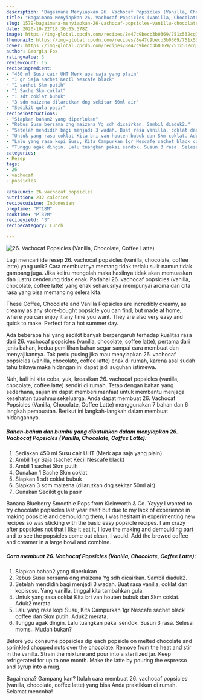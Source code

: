 ```yaml
---
description: "Bagaimana Menyiapkan 26. Vachocaf Popsicles (Vanilla, Chocolate, Coffee Latte) yang Bisa Manjain Lidah"
title: "Bagaimana Menyiapkan 26. Vachocaf Popsicles (Vanilla, Chocolate, Coffee Latte) yang Bisa Manjain Lidah"
slug: 1579-bagaimana-menyiapkan-26-vachocaf-popsicles-vanilla-chocolate-coffee-latte-yang-bisa-manjain-lidah
date: 2020-10-22T18:30:05.578Z
image: https://img-global.cpcdn.com/recipes/8e47c9becb3b0369/751x532cq70/26-vachocaf-popsicles-vanilla-chocolate-coffee-latte-foto-resep-utama.jpg
thumbnail: https://img-global.cpcdn.com/recipes/8e47c9becb3b0369/751x532cq70/26-vachocaf-popsicles-vanilla-chocolate-coffee-latte-foto-resep-utama.jpg
cover: https://img-global.cpcdn.com/recipes/8e47c9becb3b0369/751x532cq70/26-vachocaf-popsicles-vanilla-chocolate-coffee-latte-foto-resep-utama.jpg
author: Georgia Fox
ratingvalue: 3
reviewcount: 15
recipeingredient:
- "450 ml Susu cair UHT Merk apa saja yang plain"
- "1 gr Saja sachet Kecil Nescafe black"
- "1 sachet Skm putih"
- "1 Sache Skm coklat"
- "1 sdt coklat bubuk"
- "3 sdm maizena dilarutkan dng sekitar 50ml air"
- "Sedikit gula pasir"
recipeinstructions:
- "Siapkan bahan2 yang diperlukan"
- "Rebus Susu bersama dng maizena Yg sdh dicairkan. Sambil diaduk2."
- "Setelah mendidih bagi menjadi 3 wadah. Buat rasa vanilla, coklat dan kopisusu. Yang vanilla, tinggal kita tambahkan gula."
- "Untuk yang rasa coklat Kita bri van houten bubuk dan Skm coklat. Aduk2 merata."
- "Lalu yang rasa kopi Susu, Kita Campurkan 1gr Nescafe sachet black coffee dan Skm putih. Aduk2 merata."
- "Tunggu agak dingin. Lalu tuangkan pakai sendok. Susun 3 rasa. Selesai moms.. Mudah bukan?"
categories:
- Resep
tags:
- 26
- vachocaf
- popsicles

katakunci: 26 vachocaf popsicles 
nutrition: 232 calories
recipecuisine: Indonesian
preptime: "PT18M"
cooktime: "PT37M"
recipeyield: "3"
recipecategory: Lunch

---
```



![26. Vachocaf Popsicles (Vanilla, Chocolate, Coffee Latte)](https://img-global.cpcdn.com/recipes/8e47c9becb3b0369/751x532cq70/26-vachocaf-popsicles-vanilla-chocolate-coffee-latte-foto-resep-utama.jpg)

Lagi mencari ide resep 26. vachocaf popsicles (vanilla, chocolate, coffee latte) yang unik? Cara membuatnya memang tidak terlalu sulit namun tidak gampang juga. Jika keliru mengolah maka hasilnya tidak akan memuaskan dan justru cenderung tidak enak. Padahal 26. vachocaf popsicles (vanilla, chocolate, coffee latte) yang enak seharusnya mempunyai aroma dan cita rasa yang bisa memancing selera kita.

These Coffee, Chocolate and Vanilla Popsicles are incredibly creamy, as creamy as any store-bought popsicle you can find, but made at home, where you can enjoy it any time you want. They are also very easy and quick to make. Perfect for a hot summer day.

Ada beberapa hal yang sedikit banyak berpengaruh terhadap kualitas rasa dari 26. vachocaf popsicles (vanilla, chocolate, coffee latte), pertama dari jenis bahan, kedua pemilihan bahan segar sampai cara membuat dan menyajikannya. Tak perlu pusing jika mau menyiapkan 26. vachocaf popsicles (vanilla, chocolate, coffee latte) enak di rumah, karena asal sudah tahu triknya maka hidangan ini dapat jadi suguhan istimewa.


Nah, kali ini kita coba, yuk, kreasikan 26. vachocaf popsicles (vanilla, chocolate, coffee latte) sendiri di rumah. Tetap dengan bahan yang sederhana, sajian ini dapat memberi manfaat untuk membantu menjaga kesehatan tubuhmu sekeluarga. Anda dapat membuat 26. Vachocaf Popsicles (Vanilla, Chocolate, Coffee Latte) menggunakan 7 bahan dan 6 langkah pembuatan. Berikut ini langkah-langkah dalam membuat hidangannya.

<!--inarticleads1-->

##### Bahan-bahan dan bumbu yang dibutuhkan dalam menyiapkan 26. Vachocaf Popsicles (Vanilla, Chocolate, Coffee Latte):

1. Sediakan 450 ml Susu cair UHT (Merk apa saja yang plain)
1. Ambil 1 gr Saja (sachet Kecil Nescafe black)
1. Ambil 1 sachet Skm putih
1. Gunakan 1 Sache Skm coklat
1. Siapkan 1 sdt coklat bubuk
1. Siapkan 3 sdm maizena (dilarutkan dng sekitar 50ml air)
1. Gunakan Sedikit gula pasir


Banana Blueberry Smoothie Pops from Kleinworth &amp; Co. Yayyy I wanted to try chocolate popsicles last year itself but due to my lack of experience in making popsicle and demoulding them, I was hesitant in experimenting new recipes so was sticking with the basic easy popsicle recipes. I am crazy after popsicles not that I like it eat it, I love the making and demoulding part and to see the popsicles come out clean, I would. Add the brewed coffee and creamer in a large bowl and combine. 

<!--inarticleads2-->

##### Cara membuat 26. Vachocaf Popsicles (Vanilla, Chocolate, Coffee Latte):

1. Siapkan bahan2 yang diperlukan
1. Rebus Susu bersama dng maizena Yg sdh dicairkan. Sambil diaduk2.
1. Setelah mendidih bagi menjadi 3 wadah. Buat rasa vanilla, coklat dan kopisusu. Yang vanilla, tinggal kita tambahkan gula.
1. Untuk yang rasa coklat Kita bri van houten bubuk dan Skm coklat. Aduk2 merata.
1. Lalu yang rasa kopi Susu, Kita Campurkan 1gr Nescafe sachet black coffee dan Skm putih. Aduk2 merata.
1. Tunggu agak dingin. Lalu tuangkan pakai sendok. Susun 3 rasa. Selesai moms.. Mudah bukan?


Before you consume popsicles dip each popsicle on melted chocolate and sprinkled chopped nuts over the chocolate. Remove from the heat and stir in the vanilla. Strain the mixture and pour into a sterilized jar. Keep refrigerated for up to one month. Make the latte by pouring the espresso and syrup into a mug. 

Bagaimana? Gampang kan? Itulah cara membuat 26. vachocaf popsicles (vanilla, chocolate, coffee latte) yang bisa Anda praktikkan di rumah. Selamat mencoba!
